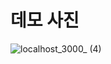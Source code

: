 # 데모 사진

![localhost_3000_ (4)](https://user-images.githubusercontent.com/62326659/215857932-43ef464a-2e2a-4fc5-9be7-b44bf145ac08.png)
